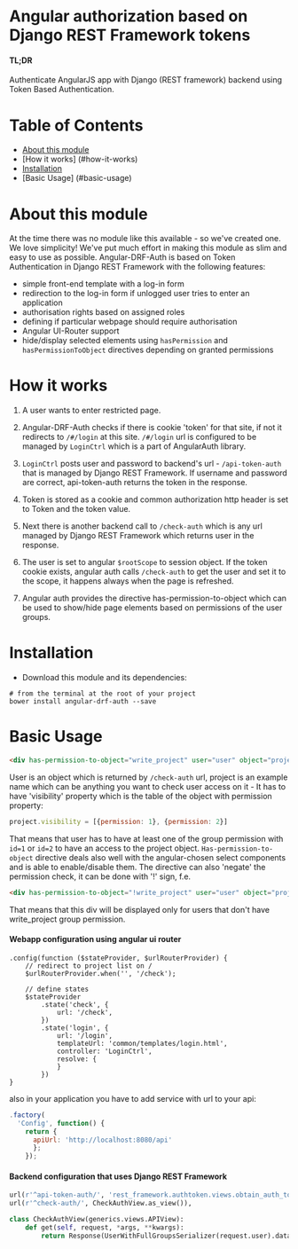 # Angular authorization based on Django REST Framework tokens

#### TL;DR
Authenticate AngularJS app with Django (REST framework) backend using Token Based Authentication.

# Table of Contents

* [About this module](#about-this-module)
* [How it works] (#how-it-works)
* [Installation](#installation)
* [Basic Usage] (#basic-usage)


# About this module

At the time there was no module like this available - so we've created one. 
We love simplicity! We've put much effort in making this module as slim and easy to use as possible.
Angular-DRF-Auth is based on Token Authentication in Django REST Framework with the following features:

* simple front-end template with a log-in form
* redirection to the log-in form if unlogged user tries to enter an application
* authorisation rights based on assigned roles
* defining if particular webpage should require authorisation
* Angular UI-Router support
* hide/display selected elements using ```hasPermission``` and ```hasPermissionToObject``` directives depending on granted permissions

# How it works

1) A user wants to enter restricted page.

2) Angular-DRF-Auth checks if there is cookie 'token' for that site, if not it redirects to ```/#/login``` at this site. 
```/#/login``` url is configured to be managed by ```LoginCtrl``` which is a part of AngularAuth library.

3) ```LoginCtrl``` posts user and password to backend's url - ```/api-token-auth``` that is managed by Django REST Framework. 
If username and password are correct, api-token-auth returns the token in the response.

4) Token is stored as a cookie and common authorization http header is set to Token and the token value.

5) Next there is another backend call to ```/check-auth``` which is any url managed by Django REST Framework which returns user in the response.

6) The user is set to angular ```$rootScope``` to session object. 
If the token cookie exists, angular auth calls ```/check-auth``` to get the user and set it to the scope, it happens always when the page is refreshed.

7) Angular auth provides the directive has-permission-to-object which can be used to show/hide page elements based on permissions of the user groups.
# Installation

* Download this module and its dependencies: 

```shell
# from the terminal at the root of your project
bower install angular-drf-auth --save
```
  
# Basic Usage

```html
<div has-permission-to-object="write_project" user="user" object="project"/>
```
User is an object which is returned by ```/check-auth``` url, project is an example name which can be anything you want to check user access on it - It has to have 'visibility' property which is the table of the object with permission property:

```javascript
project.visibility = [{permission: 1}, {permission: 2}]
```

That means that user has to have at least one of the group permission with ```id=1``` or ```id=2``` to have an access to the project object.
```Has-permission-to-object``` directive deals also well with the angular-chosen select components and is able to enable/disable them. The directive can also 'negate' the permission check, it can be done with '!' sign, f.e.

```html
<div has-permission-to-object="!write_project" user="user" object="project"/>
```

That means that this div will be displayed only for users that don't have write_project group permission.

#### Webapp configuration using angular ui router

```javasrcipt
.config(function ($stateProvider, $urlRouterProvider) {
    // redirect to project list on /
    $urlRouterProvider.when('', '/check');

    // define states
    $stateProvider
        .state('check', {
            url: '/check',
        })
        .state('login', {
            url: '/login',
            templateUrl: 'common/templates/login.html',
            controller: 'LoginCtrl',
            resolve: {
            }
        })
}
```

also in your application you have to add service with url to your api: 

```javascript
.factory(
  'Config', function() { 
    return {
      apiUrl: 'http://localhost:8080/api'
      };
    });
```

#### Backend configuration that uses Django REST Framework

```python
url(r'^api-token-auth/', 'rest_framework.authtoken.views.obtain_auth_token'),
url(r'^check-auth/', CheckAuthView.as_view()),

class CheckAuthView(generics.views.APIView):
    def get(self, request, *args, **kwargs):
        return Response(UserWithFullGroupsSerializer(request.user).data)
```
